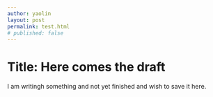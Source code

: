 ```yaml
---
author: yaolin
layout: post
permalink: test.html
# published: false
---
```



# Title: Here comes the draft

I am writingh something and not yet finished and wish to save it here. 